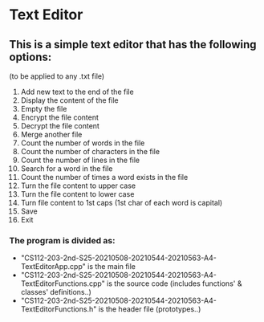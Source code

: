 # Text Editor

## This is a simple text editor that has the following options:
(to be applied to any .txt file)
1. Add new text to the end of the file
2. Display the content of the file
3. Empty the file
4. Encrypt the file content
5. Decrypt the file content
6. Merge another file
7. Count the number of words in the file
8. Count the number of characters in the file
9. Count the number of lines in the file
10. Search for a word in the file
11. Count the number of times a word exists in the file
12. Turn the file content to upper case
13. Turn the file content to lower case
14. Turn file content to 1st caps (1st char of each word is capital)
15. Save
16. Exit

### The program is divided as:
- "CS112-203-2nd-S25-20210508-20210544-20210563-A4-TextEditorApp.cpp" is the main file
- "CS112-203-2nd-S25-20210508-20210544-20210563-A4-TextEditorFunctions.cpp" is the source code (includes functions' & classes' definitions..)
- "CS112-203-2nd-S25-20210508-20210544-20210563-A4-TextEditorFunctions.h" is the header file (prototypes..)
